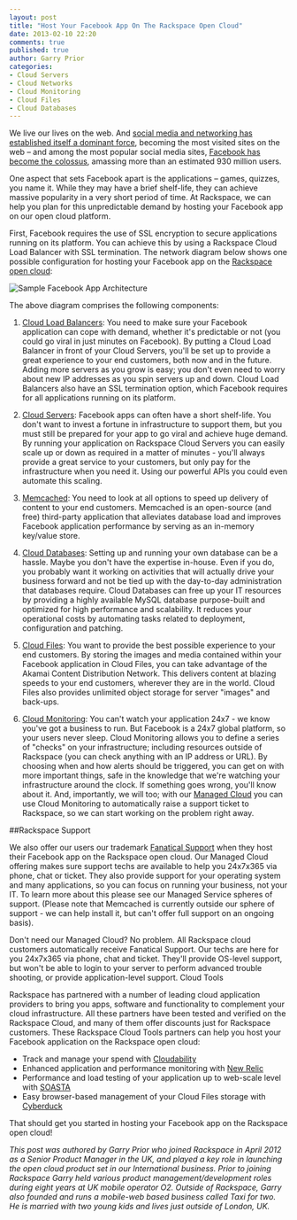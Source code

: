 ```yaml
---
layout: post
title: "Host Your Facebook App On The Rackspace Open Cloud"
date: 2013-02-10 22:20
comments: true
published: true
author: Garry Prior
categories: 
- Cloud Servers
- Cloud Networks
- Cloud Monitoring
- Cloud Files
- Cloud Databases
---
```

We live our lives on the web. And [social media and networking has established itself a dominant force](http://blog.nielsen.com/nielsenwire/social/2012/), becoming the most visited sites on the web – and among the most popular social media sites, [Facebook has become the colossus](http://www.internetworldstats.com/facebook.htm), amassing more than an estimated 930 million users.

One aspect that sets Facebook apart is the applications – games, quizzes, you name it. While they may have a brief shelf-life, they can achieve massive popularity in a very short period of time. At Rackspace, we can help you plan for this unpredictable demand by hosting your Facebook app on our open cloud platform.
<!-- more -->
First, Facebook requires the use of SSL encryption to secure applications running on its platform. You can achieve this by using a Rackspace Cloud Load Balancer with SSL termination.
The network diagram below shows one possible configuration for hosting your Facebook app on the [Rackspace open cloud](http://www.rackspace.com/cloud/):

![Sample Facebook App Architecture](http://ddf912383141a8d7bbe4-e053e711fc85de3290f121ef0f0e3a1f.r87.cf1.rackcdn.com/facebook-app.png)

The above diagram comprises the following components:

1. [Cloud Load Balancers](http://www.rackspace.com/cloud/load-balancing/): You need to make sure your Facebook application can cope with demand, whether it's predictable or not (you could go viral in just minutes on Facebook). By putting a Cloud Load Balancer in front of your Cloud Servers, you'll be set up to provide a great experience to your end customers, both now and in the future. Adding more servers as you grow is easy; you don't even need to worry about new IP addresses as you spin servers up and down.  Cloud Load Balancers also have an SSL termination option, which Facebook requires for all applications running on its platform.

2. [Cloud Servers](http://www.rackspace.com/cloud/servers/): Facebook apps can often have a short shelf-life. You don't want to invest a fortune in infrastructure to support them, but you must still be prepared for your app to go viral and achieve huge demand. By running your application on Rackspace Cloud Servers you can easily scale up or down as required in a matter of minutes - you'll always provide a great service to your customers, but only pay for the infrastructure when you need it. Using our powerful APIs you could even automate this scaling.

3. [Memcached](http://memcached.org/): You need to look at all options to speed up delivery of content to your end customers. Memcached is an open-source (and free) third-party application that alleviates database load and improves Facebook application performance by serving as an in-memory key/value store.   

4. [Cloud Databases](http://www.rackspace.com/cloud/databases/): Setting up and running your own database can be a hassle. Maybe you don't have the expertise in-house. Even if you do, you probably want it working on activities that will actually drive your business forward and not be tied up with the day-to-day administration that databases require. Cloud Databases can free up your IT resources by providing a highly available MySQL database purpose-built and optimized for high performance and scalability. It reduces your operational costs by automating tasks related to deployment, configuration and patching.

5. [Cloud Files](http://www.rackspace.com/cloud/files/): You want to provide the best possible experience to your end customers. By storing the images and media contained within your Facebook application in Cloud Files, you can take advantage of the Akamai Content Distribution Network. This delivers content at blazing speeds to your end customers, wherever they are in the world. Cloud Files also provides unlimited object storage for server "images" and back-ups.

6. [Cloud Monitoring](http://www.rackspace.com/cloud/monitoring/): You can't watch your application 24x7 - we know you've got a business to run. But Facebook is a 24x7 global platform, so your users never sleep. Cloud Monitoring allows you to define a series of "checks" on your infrastructure; including resources outside of Rackspace (you can check anything with an IP address or URL). By choosing when and how alerts should be triggered, you can get on with more important things, safe in the knowledge that we're watching your infrastructure around the clock. If something goes wrong, you'll know about it. And, importantly, we will too; with our [Managed Cloud](http://www.rackspace.com/cloud/managed_cloud/) you can use Cloud Monitoring to automatically raise a support ticket to Rackspace, so we can start working on the problem right away.

##Rackspace Support

We also offer our users our trademark [Fanatical Support](http://www.rackspace.com/whyrackspace/support/) when they host their Facebook app on the Rackspace open cloud. Our Managed Cloud offering makes sure support techs are available to help you 24x7x365 via phone, chat or ticket. They also provide support for your operating system and many applications, so you can focus on running your business, not your IT. To learn more about this please see our Managed Service spheres of support. (Please note that Memcached is currently outside our sphere of support - we can help install it, but can't offer full support on an ongoing basis).

Don't need our Managed Cloud? No problem. All Rackspace cloud customers automatically receive Fanatical Support. Our techs are here for you 24x7x365 via phone, chat and ticket. They'll provide OS-level support, but won't be able to login to your server to perform advanced trouble shooting, or provide application-level support.
Cloud Tools

Rackspace has partnered with a number of leading cloud application providers to bring you apps, software and functionality to complement your cloud infrastructure. All these partners have been tested and verified on the Rackspace Cloud, and many of them offer discounts just for Rackspace customers. These Rackspace Cloud Tools partners can help you host your Facebook application on the Rackspace open cloud:

   -   Track and manage your spend with [Cloudability](https://cloudtools.rackspace.com/apps/445?1949925503) 
   -   Enhanced application and performance monitoring with [New Relic](https://cloudtools.rackspace.com/apps/347?1032638605)
   -   Performance and load testing of your application up to web-scale level with [SOASTA](https://cloudtools.rackspace.com/apps/381?1205138001) 
   -   Easy browser-based management of your Cloud Files storage with [Cyberduck](https://cloudtools.rackspace.com/apps/255?1251932145)

That should get you started in hosting your Facebook app on the Rackspace open cloud!

_This post was authored by Garry Prior who joined Rackspace in April 2012 as a Senior Product Manager in the UK, and played a key role in launching the open cloud product set in our International business.  Prior to joining Rackspace Garry held various product management/development roles during eight years at UK mobile operator O2.  Outside of Rackspace, Garry also founded and runs a mobile-web based business called Taxi for two.  He is married with two young kids and lives just outside of London, UK._

